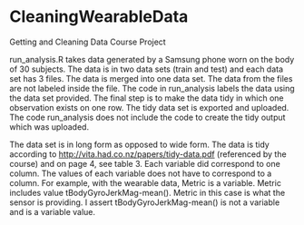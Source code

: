 # CleaningWearableData
Getting and Cleaning Data Course Project

run_analysis.R takes data generated by a Samsung phone worn on the body of 30 subjects. The data is in two data sets (train and test) and each data set has 3 files. The data is merged into one data set. The data from the files are not labeled inside the file. The code in run_analysis labels the data using the data set provided. The final step is to make the data tidy in which one observation exists on one row. The tidy data set is exported and uploaded. The code run_analysis does not include the code to create the tidy output which was uploaded.

The data set is in long form as opposed to wide form. The data is tidy according to http://vita.had.co.nz/papers/tidy-data.pdf (referenced by the course) and on page 4, see table 3. Each variable did correspond to one column. The values of each variable does not have to correspond to a column. For example, with the wearable data, Metric is a variable. Metric includes value tBodyGyroJerkMag-mean(). Metric in this case is what the sensor is providing. I assert tBodyGyroJerkMag-mean() is not a variable and is a variable value.

